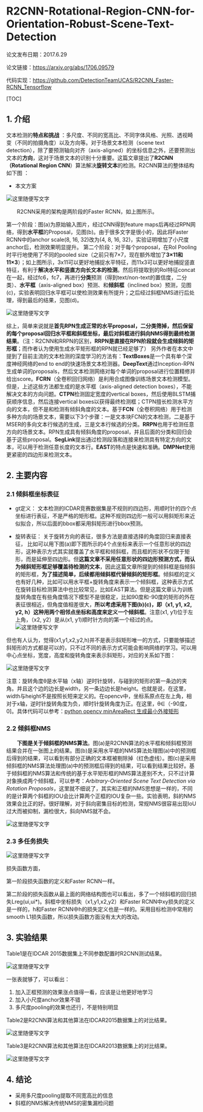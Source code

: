 

# **R2CNN-Rotational-Region-CNN-for-Orientation-Robust-Scene-Text-Detection**

论文发布日期：2017.6.29

论文链接：https://arxiv.org/abs/1706.09579

代码实现：<https://github.com/DetectionTeamUCAS/R2CNN_Faster-RCNN_Tensorflow>

[TOC]

## 1. 介绍
  文本检测的**特点和挑战** ：多尺度、不同的宽高比、不同字体风格、光照、透视畸变（不同的拍摄角度）以及方向等。对于场景文本检测（scene text detection），除了要预测轴向对齐（axis-aligned）的坐标信息之外，还要预测出文本的**方向**，这对于场景文本的识别十分重要。这篇文章提出了**R2CNN（Rotational Region CNN**）算法解决**旋转文本**的检测。R2CNN算法的整体结构如下图 ：

* 本文方案

![这里随便写文字](https://github.com/clw5180/CV_Paper/blob/master/res/R2CNN/1.png)

&emsp;&emsp;R2CNN采用的架构是两阶段的Faster RCNN，如上图所示。

  第一个阶段：图(a)为原始输入图片，经过CNN得到feature maps后再经过RPN网络，得到**水平框**的Proposal，见图(b)。由于很多文字是很小的，因此将Faster RCNN中的anchor scale(8, 16, 32)改为(4, 8, 16, 32)，实验证明增加了小尺度anchor后，检测效果明显提升。
  第二个阶段：对于每个proposal，在RoI Pooling时平行地使用了不同的pooled size（之前只有7×7，现在额外增加了**3×11和11×3**）；如上图所示，3x11可以更好地捕捉水平特征，而11x3可以更好地捕捉竖直特征，有利于**解决水平和竖直方向长文本的检测**。然后将提取到的RoI特征concat在一起，经过fc6，fc7，再进行**分类**预测（得到text/non-text的置信度，二分类）、**水平框**（axis-aligned box）预测、和**倾斜框**（inclined box）预测，见图(c)，实验表明回归水平框可以使检测效果有所提升；之后经过斜框NMS进行后处理，得到最后的结果，见图(d)。

![这里随便写文字](https://github.com/clw5180/CV_Paper/blob/master/res/R2CNN/2.png)

  综上，简单来说就是**首先RPN生成正常的水平proposal，二分类筛掉，然后保留的每个proposal回归水平框和斜框坐标，最后对斜框进行斜向NMS得到最终检测结果**。（注：R2CNN和RRPN的区别，**RRPN是直接在RPN阶段就会生成倾斜的矩形框**；而作者认为使用生成水平矩形框的RPN就已经足够了）
  另外作者在本文中提到了目前主流的文本检测的深度学习的方法有：**TextBoxes**是一个具有单个深度神经网络的end to end的快速场景文本检测器。**DeepText**通过Inception-RPN生成单词的proposals，然后文本检测网络对每个单词的proposal进行位置精修并给出score。**FCRN**（全卷积回归网络）是利用合成图像训练场景文本检测模型。但是，上述这些方法都生成的是水平框（axis-aligned detection boxes），不能解决文本的方向问题。**CTPN**检测固定宽度的vertical boxes，然后使用BLSTM捕获顺序信息，然后连接vertical boxes以获得最终检测框；CTPN擅长检测水平方向的文本，但不是和检测有倾斜角度的文本。基于**FCN**（全卷积网络）用于检测多种方向的场景文本，需要以下3个步骤：一是文本块FCN的文本检测，二是基于MSER的多向文本行候选的生成，三是文本行候选的分类。**RRPN**也用于检测任意方向的场景文本。RPN生成具有倾斜角度的proposal，并且后面的分类和回归会基于这些proposal。**SegLink**提出通过检测段落和连接来检测具有特定方向的文本，可以用于检测任意长度的文本行。**EAST**的特点是快速和准确。**DMPNet**使用更紧密的四边形来检测文本。


## 2. 主要内容

### 2.1 倾斜框坐标表征
* gt定义：
  文本检测的ICDAR竞赛数据集是不规则的四边形，用顺时针的四个点坐标进行表征，不是严格的矩形框。这种不规则四边形一般可以用斜矩形来近似拟合，所以后面的bbox都采用斜矩形进行bbox预测。

* 旋转表征： 
  关于旋转方向的表征，很多方法是直接选择的角度回归来直接表征， 比如可以用下图(a)即下图所示的4个点坐标来表示一个任意形状的四边形，这种表示方式其实就覆盖了水平框和倾斜框，而且框的形状不仅限于矩形，而是延伸至四边形。但**这篇文章不采用任意形状的四边形预测方式，而认为倾斜矩形框足够覆盖待检测的文本**，因此这篇文章所提到的倾斜框是指倾斜的矩形框，**为了描述简单，后续都用倾斜框代替倾斜的矩形框**。倾斜框的定义也有好几种，比如可以用水平框+旋转角度来表示一个倾斜框，这种表示方式在旋转目标检测算法中也比较常见，比如EAST算法。但是这篇文章认为训练旋转角度在有些角度情况下模型不是很稳定，比如90度和-90度的矩形的外在表征很相近，但角度值相差很大，**所以考虑采用下图(b)(c)，即（x1, y1, x2, y2, h）这种用两个相邻点坐标和高度来定义一个倾斜框**。注意(x1, y1)位于左上角，（x2, y2）是从(x1, y1)顺时针方向的第一个经过的点。
  ![这里随便写文字](https://github.com/clw5180/CV_Paper/blob/master/res/R2CNN/3.png)

但也有人认为，觉得(x1,y1,x2,y2,h)并不是表示斜矩形唯一的方式，只要能够描述斜矩形的方式都是可以的，只不过不同的表示方式可能会影响网络的学习。可以用中心点坐标，宽度，高度和旋转角度来表示斜矩形，对应的关系如下图：

![这里随便写文字](https://github.com/clw5180/CV_Paper/blob/master/res/R2CNN/3-1.png)

注意：旋转角度θ是水平轴（x轴）逆时针旋转，与碰到的矩形的第一条边的夹角。并且这个边的边长是width，另一条边边长是height。也就是说，在这里，width与height不是按照长短来定义的。在opencv中，坐标系原点在左上角，相对于x轴，逆时针旋转角度为负，顺时针旋转角度为正。在这里，θ∈（-90度，0]。具体代码可以参考：[python opencv minAreaRect 生成最小外接矩形](https://link.zhihu.com/?target=https%3A//blog.csdn.net/lanyuelvyun/article/details/76614872)

### 2.2 倾斜框NMS

&emsp;&emsp;**下图是关于倾斜框的NMS算法**。图(a)是R2CNN算法的水平框和倾斜框预测结果合并在一张图上的结果。图(b)是采用水平框的NMS算法处理图(a)中的预测框后得到的结果，可以看到有部分正确的文本框被剔除掉（红色虚线）。图(c)是采用倾斜框的NMS算法处理图(a)中的预测框后得到的结果，可以看到结果比较好。基于倾斜框的NMS算法和传统的基于水平矩形框的NMS算法差别不大，只不过计算对象换成两个倾斜框，可以参考：*Arbitrary-Oriented Scene Text Detection via Rotation Proposals*，这里就不细说了，其实和正框的NMS思想是一样的，不同的是计算两个斜框的IOU会比计算两个正框的IOU复杂一些。实验表明，斜的NMS效果会比正的好。很好理解，对于斜向密集目标的检测，常规NMS很容易出现IoU过大而被抑制，漏检很大，斜向NMS就不会。 

![这里随便写文字](https://github.com/clw5180/CV_Paper/blob/master/res/R2CNN/4.jpg)

### 2.3 多任务损失

![这里随便写文字](https://github.com/clw5180/CV_Paper/blob/master/res/R2CNN/5.png)

损失函数方面，

第一阶段损失函数的定义和Faster RCNN一样。

第二阶段的损失函数从最上面的网络结构图也可以看出，多了一个倾斜框的回归损失Lreg(ui,ui*)。斜框中坐标损失（x1,y1,x2,y2）和Faster RCNN中xy损失的定义是一样的，h和Faster RCNN中h的损失定义也是一样的。采用目标检测中常用的smooth L1损失函数，所以损失函数方面没有太大的改动。 

## 3. 实验结果
Table1是在IDCAR 2015数据集上不同参数配置时R2CNN测试结果。 

![这里随便写文字](https://github.com/clw5180/CV_Paper/blob/master/res/R2CNN/6.png)

一张表就够了，可以看出：    
1. 加入正框预测的效果涨点值得一看，应该是让他更好地学习    
2. 加入小尺度anchor效果不错    
3. 多尺度pooling的效果也还行，不是特别明显 


Table2是R2CNN算法和其他算法在IDCAR2015数据集上的对比结果。 

![这里随便写文字](https://github.com/clw5180/CV_Paper/blob/master/res/R2CNN/7.jpg)


Table3是R2CNN算法和其他算法在IDCAR2013数据集上的对比结果。

![这里随便写文字](https://github.com/clw5180/CV_Paper/blob/master/res/R2CNN/8.jpg)


## 4. 结论
* 采用多尺度pooling提取不同宽高比的信息
* 斜框的NMS解决传统NMS的密集漏检问题
